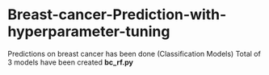 # Breast-cancer-Prediction-with-hyperparameter-tuning
Predictions on breast cancer has been done (Classification Models)
Total of 3 models have been created
**bc_rf.py**
